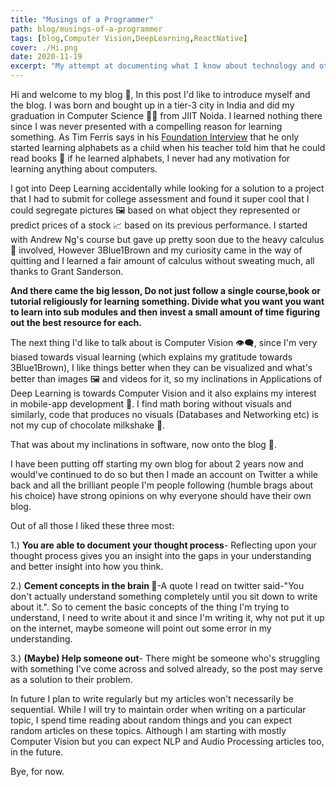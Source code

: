 ```yaml
---
title: "Musings of a Programmer"
path: blog/musings-of-a-programmer
tags: [blog,Computer Vision,DeepLearning,ReactNative]
cover: ./Hi.png
date: 2020-11-19
excerpt: "My attempt at documenting what I know about technology and other stuff"
---
```


Hi and welcome to my blog 📓, In this post I'd like to introduce myself and the blog. I was born and bought up in a tier-3 city in India and did my graduation in Computer Science 👨‍💻 from JIIT Noida. I learned nothing there since I was never presented with a compelling reason for learning something. As Tim Ferris says in his [Foundation Interview](https://www.youtube.com/watch?v=ccFYnEGWoOc) that he only started learning alphabets as a child when his teacher told him that he could read books 📘 if he learned alphabets, I never had any motivation for learning anything about computers.

I got into Deep Learning accidentally while looking for a solution to a project that I had to submit for college assessment and found it super cool that I could segregate pictures 🖼️ based on what object they represented or predict prices of a stock 📈 based on its previous performance. I started  with  Andrew Ng's course but gave up pretty soon due to the heavy calculus 🧮 involved, However 3Blue1Brown and my curiosity came in the way of quitting and I learned a fair amount of calculus without sweating much, all thanks to Grant Sanderson.

**And there came the big lesson, Do not just follow a single course,book or tutorial religiously for learning something. Divide what you want you want to learn into sub modules and then invest a small amount of time figuring out the best resource for each.**

The next thing I'd like to talk about is Computer Vision 👁️‍🗨️, since I'm very biased towards visual learning (which explains my gratitude towards 3Blue1Brown), I like things better when they can be visualized and what's better than images 🖼️ and videos for it, so my inclinations in Applications of Deep Learning is towards Computer Vision and it also explains my interest in mobile-app development 📱. I find math boring without visuals and similarly, code that produces no visuals (Databases and Networking etc) is not my cup of chocolate milkshake 🥤.

That was about my inclinations in software, now onto the blog 📓.

I have been putting off starting my own blog for about 2 years now and would've continued to do so but then I made an account on Twitter a while back and all the brilliant people I'm people following (humble brags about his choice) have strong opinions on why everyone should have their own blog.

Out of all those I liked these three most:

1.) **You are able to document your thought process**- Reflecting upon your thought process gives you an insight into the gaps in your understanding and better insight into how you think. 

2.) **Cement concepts in the brain 🧠**-A quote I read on twitter said-"You don't actually understand something completely until you sit down to write about it.". So to cement the basic concepts of the thing I'm trying to understand, I need to write about it and since I'm writing it, why not put it up on the internet, maybe someone will point out some error in my understanding.

3.) **(Maybe) Help someone out**- There might be someone who's struggling with something I've come across and solved already, so the post may serve as a solution to their problem.

In future I plan to write regularly but my articles won't necessarily be sequential. While I will try to maintain order when writing on a particular topic, I spend time reading about random things and you can expect random articles on these topics. Although I am starting with mostly Computer Vision but you can expect NLP and Audio Processing articles too,  in the future.

Bye, for now.

